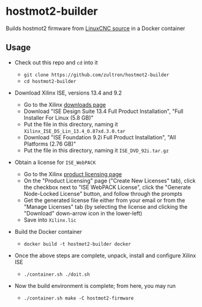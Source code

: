 # hostmot2-builder

Builds hostmot2 firmware from [LinuxCNC source][source] in a Docker container

[source]: https://github.com/LinuxCNC/hostmot2-firmware

## Usage

- Check out this repo and `cd` into it
  - `git clone https://github.com/zultron/hostmot2-builder`
  - `cd hostmot2-builder`

- Download Xilinx ISE, versions 13.4 and 9.2
  - Go to the Xilinx [downloads page][xilinx-dls]
  - Download "ISE Design Suite 13.4 Full Product Installation", "Full
    Installer For Linux (5.8 GB)"
  - Put the file in this directory, naming it
    `Xilinx_ISE_DS_Lin_13.4_O.87xd.3.0.tar`
  - Download "ISE Foundation 9.2i Full Product Installation", "All
    Platforms (2.76 GB)"
  - Put the file in this directory, naming it `ISE_DVD_92i.tar.gz`

- Obtain a license for `ISE_WebPACK`
  - Go to the Xilinx [product licensing page][xilinx-pls]
  - On the "Product Licensing" page ("Create New Licenses" tab),
	click the checkbox next to "ISE WebPACK License", click the
	"Generate Node-Locked License" button, and follow through the
	prompts
  - Get the generated license file either from your email or from the
	"Manage Licenses" tab (by selecting the license and clicking the
	"Download" down-arrow icon in the lower-left)
  - Save into `Xilinx.lic`

- Build the Docker container
  - `docker build -t hostmot2-builder docker`

- Once the above steps are complete, unpack, install and configure
  Xilinx ISE
  - `./container.sh ./doit.sh`

- Now the build environment is complete; from here, you may run
  - `./container.sh make -C hostmot2-firmware`

[xilinx-dls]: https://www.xilinx.com/support/download/index.html/content/xilinx/en/downloadNav/design-tools/archive.html
[xilinx-pls]: https://www.xilinx.com/getlicense
